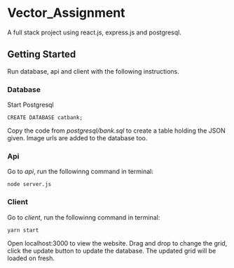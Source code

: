 # Vector_Assignment

A full stack project using react.js, express.js and postgresql.

## Getting Started
Run database, api and client with the following instructions.

### Database

Start Postgresql

```
CREATE DATABASE catbank;
```
Copy the code from *postgresql/bank.sql* to create a table holding the JSON given. Image urls are added to the database too.

### Api

Go to *api*, run the followinng command in terminal:
```
node server.js
```


### Client

Go to *client*, run the followinng command in terminal:
```
yarn start
```

Open localhost:3000 to view the website. Drag and drop to change the grid, click the update button to update the database. The updated
grid will be loaded on fresh.


